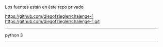 Los fuentes están en éste repo privado

https://github.com/diegofziegler/chalenge-1
https://github.com/diegofziegler/chalenge-1.git

----------------------------------------------------------

python 3


----------------------------------------------------------


